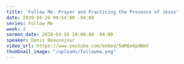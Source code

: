 ```yaml
---
title: 'Follow Me: Prayer and Practicing the Presence of Jesus'
date: 2020-04-26 09:54:00 -04:00
series: Follow Me
week: 2
sermon_date: 2020-04-26 10:00:00 -04:00
speaker: Denis Beausejour
video_url: https://www.youtube.com/embed/5mMQe4pdWmY
thumbnail_image: "/uploads/followme.png"
---
```


